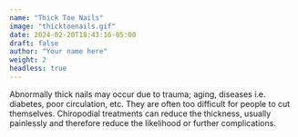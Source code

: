 ```yaml
---
name: "Thick Toe Nails"
image: "thicktoenails.gif"
date: 2024-02-20T18:43:16-05:00
draft: false
author: "Your name here"
weight: 2
headless: true
---
```


Abnormally thick nails may occur due to trauma; aging, diseases i.e. diabetes, poor circulation, etc. They are often too difficult for people to cut themselves. Chiropodial treatments can reduce the thickness, usually painlessly and therefore reduce the likelihood or further complications.